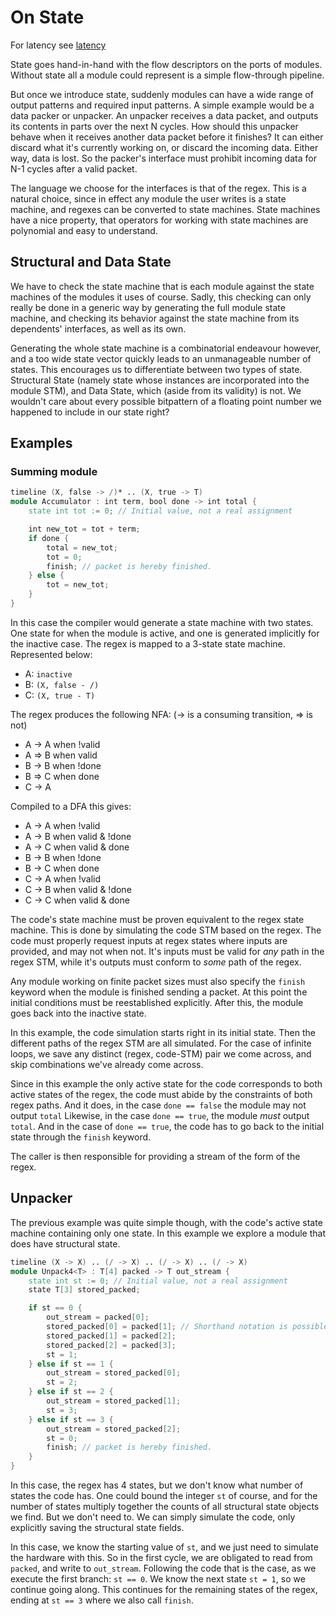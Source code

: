 # On State
For latency see [latency](latency.md)

State goes hand-in-hand with the flow descriptors on the ports of modules. Without state all a module could represent is a simple flow-through pipeline. 

But once we introduce state, suddenly modules can have a wide range of output patterns and required input patterns. A simple example would be a data packer or unpacker. An unpacker receives a data packet, and outputs its contents in parts over the next N cycles. How should this unpacker behave when it receives another data packet before it finishes? It can either discard what it's currently working on, or discard the incoming data. Either way, data is lost. So the packer's interface must prohibit incoming data for N-1 cycles after a valid packet. 

The language we choose for the interfaces is that of the regex. This is a natural choice, since in effect any module the user writes is a state machine, and regexes can be converted to state machines. State machines have a nice property, that operators for working with state machines are polynomial and easy to understand.

## Structural and Data State
We have to check the state machine that is each module against the state machines of the modules it uses of course. Sadly, this checking can only really be done in a generic way by generating the full module state machine, and checking its behavior against the state machine from its dependents' interfaces, as well as its own. 

Generating the whole state machine is a combinatorial endeavour however, and a too wide state vector quickly leads to an unmanageable number of states. This encourages us to differentiate between two types of state. Structural State (namely state whose instances are incorporated into the module STM), and Data State, which (aside from its validity) is not. We wouldn't care about every possible bitpattern of a floating point number we happened to include in our state right?

## Examples
### Summing module
```Verilog
timeline (X, false -> /)* .. (X, true -> T)
module Accumulator : int term, bool done -> int total {
    state int tot := 0; // Initial value, not a real assignment

    int new_tot = tot + term;
    if done {
        total = new_tot;
        tot = 0;
        finish; // packet is hereby finished. 
    } else {
        tot = new_tot;
    }
}
```

In this case the compiler would generate a state machine with two states. One state for when the module is active, and one is generated implicitly for the inactive case. The regex is mapped to a 3-state state machine. Represented below:

- A: `inactive`
- B: `(X, false - /)`
- C: `(X, true - T)` 

The regex produces the following NFA: (-> is a consuming transition, => is not)
- A -> A when !valid
- A => B when valid
- B -> B when !done
- B => C when done
- C -> A

Compiled to a DFA this gives:
- A -> A when !valid
- A -> B when valid & !done
- A -> C when valid & done
- B -> B when !done
- B -> C when done
- C -> A when !valid
- C -> B when valid & !done
- C -> C when valid & done

The code's state machine must be proven equivalent to the regex state machine. This is done by simulating the code STM based on the regex. The code must properly request inputs at regex states where inputs are provided, and may not when not. It's inputs must be valid for _any_ path in the regex STM, while it's outputs must conform to _some_ path of the regex. 

Any module working on finite packet sizes must also specify the `finish` keyword when the module is finished sending a packet. 
At this point the initial conditions must be reestablished explicitly. After this, the module goes back into the inactive state. 

In this example, the code simulation starts right in its initial state. Then the different paths of the regex STM are all simulated. For the case of infinite loops, we save any distinct (regex, code-STM) pair we come across, and skip combinations we've already come across. 

Since in this example the only active state for the code corresponds to both active states of the regex, the code must abide by the constraints of both regex paths. And it does, in the case `done == false` the module may not output `total` Likewise, in the case `done == true`, the module *must* output `total`. And in the case of `done == true`, the code has to go back to the initial state through the `finish` keyword. 

The caller is then responsible for providing a stream of the form of the regex. 

## Unpacker
The previous example was quite simple though, with the code's active state machine containing only one state. In this example we explore a module that does have structural state. 

```Verilog
timeline (X -> X) .. (/ -> X) .. (/ -> X) .. (/ -> X)
module Unpack4<T> : T[4] packed -> T out_stream {
    state int st := 0; // Initial value, not a real assignment
    state T[3] stored_packed;

    if st == 0 {
        out_stream = packed[0];
        stored_packed[0] = packed[1]; // Shorthand notation is possible here "stored_packed[0:2] = packed[1:3];"
        stored_packed[1] = packed[2];
        stored_packed[2] = packed[3];
        st = 1;
    } else if st == 1 {
        out_stream = stored_packed[0];
        st = 2;
    } else if st == 2 {
        out_stream = stored_packed[1];
        st = 3;
    } else if st == 3 {
        out_stream = stored_packed[2];
        st = 0;
        finish; // packet is hereby finished. 
    }
}
```

In this case, the regex has 4 states, but we don't know what number of states the code has. One could bound the integer `st` of course, and for the number of states multiply together the counts of all structural state objects we find. But we don't need to. We can simply simulate the code, only explicitly saving the structural state fields. 

In this case, we know the starting value of `st`, and we just need to simulate the hardware with this. So in the first cycle, we are obligated to read from `packed`, and write to `out_stream`. Following the code that is the case, as we execute the first branch: `st == 0`. We know the next state `st = 1`, so we continue going along. This continues for the remaining states of the regex, ending at `st == 3` where we also call `finish`. 

